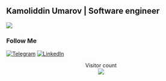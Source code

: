 ##  Kamoliddin Umarov | Software engineer
![](https://readme-typing-svg.herokuapp.com?font=Montserrat&color=coral&lines=I'm+a+Backend+Developer;I'm+a+Python+Developer;I'm+a+Django+Developer;I'm+a+Go+Developer;)





### Follow Me

[![Telegram](https://img.shields.io/badge/-Telegram-082032?style=for-the-badge&logo=Telegram&logoColor=#26A5E4)](https://t.me/C_Rosinant)
[![LinkedIn](https://img.shields.io/badge/-LinkedIn-082032?style=for-the-badge&logo=LinkedIn&logoColor=0A66C2)](linkedin.com/in/kamoliddin-umarov-2b4692292)
<!--   GitHub stats graph -->




<p align="center"> 
  Visitor count<br>
  <img src="https://profile-counter.glitch.me/CorazonDev99/count.svg" />
</p>
